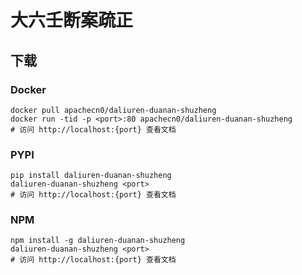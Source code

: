 # 大六壬断案疏正

## 下载

### Docker

```
docker pull apachecn0/daliuren-duanan-shuzheng
docker run -tid -p <port>:80 apachecn0/daliuren-duanan-shuzheng
# 访问 http://localhost:{port} 查看文档
```

### PYPI

```
pip install daliuren-duanan-shuzheng
daliuren-duanan-shuzheng <port>
# 访问 http://localhost:{port} 查看文档
```

### NPM

```
npm install -g daliuren-duanan-shuzheng
daliuren-duanan-shuzheng <port>
# 访问 http://localhost:{port} 查看文档
```